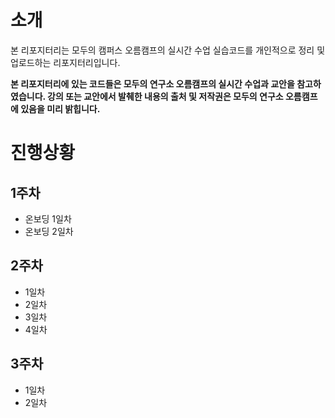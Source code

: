 # 소개

본 리포지터리는 모두의 캠퍼스 오름캠프의 실시간 수업 실습코드를 개인적으로 정리 및 업로드하는 리포지터리입니다.

**본 리포지터리에 있는 코드들은 모두의 연구소 오름캠프의 실시간 수업과 교안을 참고하였습니다. 강의 또는 교안에서 발췌한 내용의 출처 및 저작권은 모두의 연구소 오름캠프에 있음을 미리 밝힙니다.**

# 진행상황

## 1주차
- 온보딩 1일차
- 온보딩 2일차

## 2주차
- 1일차 
- 2일차
- 3일차
- 4일차

## 3주차
- 1일차
- 2일차
